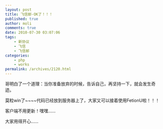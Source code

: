 ```yaml
---
layout: post
title: 飞信邮-OK了！！！
published: true
author: moli
comments: true
date: 2010-07-30 03:07:06
tags:
    - 新协议
    - 飞信
    - 飞信邮
categories:
    - php
    - works
permalink: /archives/2120.html
---
```

[][1][][2]

哥明白了一个道理：当你准备放弃的时候，告诉自己，再坚持一下，就会发生奇迹。

莫粒win了~~~~代码已经放到服务器上了，大家又可以接着使用FetionU啦！！！

客户端不用更新！嘿嘿……

大家用得开心……

 [1]: http://huoxr.com/wp-content/uploads/2010/07/SuperScreenshot0007.jpg
 [2]: http://huoxr.com/wp-content/uploads/2010/07/fetion-u-hi.png